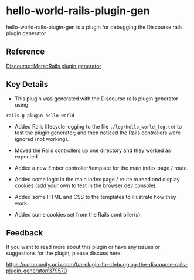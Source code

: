 # hello-world-rails-plugin-gen

hello-world-rails-plugin-gen is a plugin for debugging the Discourse rails plugin generator

## Reference

[Discourse::Meta::Rails plugin generator](https://meta.discourse.org/t/rails-plugin-generator/95907)

## Key Details

- This plugin was generated with the Discourse rails plugin generator using

```
rails g plugin hello-world
```

- Added Rails lifecycle logging to the file `./log/hello_world_log.txt` to test the plugin generator; and then noticed the Rails controllers were ignored (not working).

- Moved the Rails controllers up one directory and they worked as expected.

- Added a new Ember controller/template for the main index page / route.

- Added some logic in the main index page / route to read and display cookies (add your own to test in the browser dev console).

- Added some HTML and CSS to the templates to illustrate how they work.

- Added some cookies set from the Rails controller(s).

## Feedback

If you want to read more about this plugin or have any issues or suggestions for the plugin, please discuss here:

https://community.unix.com/t/a-plugin-for-debugging-the-discourse-rails-plugin-generator/379570
